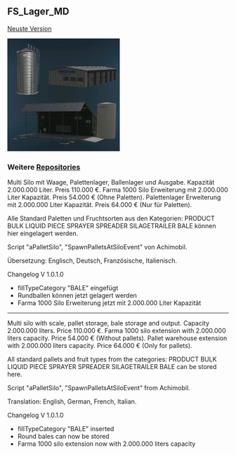 ## FS_Lager_MD

[Neuste Version](https://github.com/Memdor/FS22_Lager_MD/releases/tag/1.0.1.0)


![FS22_Lager_MD](https://github.com/Memdor/FS22_Lager_MD/blob/main/icon.jpg?raw=true)

### Weitere [Repositories](https://github.com/Memdor?tab=repositories)

Multi Silo mit Waage, Palettenlager, Ballenlager und Ausgabe. Kapazität 2.000.000 Liter. Preis 110.000 €.
Farma 1000 Silo Erweiterung mit 2.000.000 Liter Kapazität. Preis 54.000 € (Ohne Paletten).
Palettenlager Erweiterung mit 2.000.000 Liter Kapazität. Preis 64.000 € (Nur für Paletten).

Alle Standard Paletten und Fruchtsorten aus den Kategorien: PRODUCT BULK LIQUID PIECE SPRAYER SPREADER SILAGETRAILER BALE können hier eingelagert werden.

Script "aPalletSilo", "SpawnPalletsAtSiloEvent" von Achimobil.

Übersetzung: Englisch, Deutsch, Französische, Italienisch.

Changelog V 1.0.1.0
- fillTypeCategory "BALE" eingefügt
- Rundballen können jetzt gelagert werden
- Farma 1000 Silo Erweiterung jetzt mit 2.000.000 Liter Kapazität


------------------------------------------------------------

Multi silo with scale, pallet storage, bale storage and output. Capacity 2.000.000 liters. Price 110.000 €.
Farma 1000 silo extension with 2.000.000 liters capacity. Price 54.000 € (Without pallets).
Pallet warehouse extension with 2.000.000 liters capacity. Price 64.000 € (Only for pallets).

All standard pallets and fruit types from the categories: PRODUCT BULK LIQUID PIECE SPRAYER SPREADER SILAGETRAILER BALE can be stored here.

Script "aPalletSilo", "SpawnPalletsAtSiloEvent" from Achimobil.

Translation: English, German, French, Italian.

Changelog V 1.0.1.0
- fillTypeCategory "BALE" inserted
- Round bales can now be stored
- Farma 1000 silo extension now with 2.000.000 liters capacity
